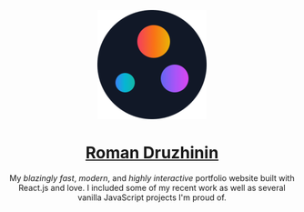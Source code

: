 <p align="center">
    <img src="./public/android-chrome-192x192.png" alt="Logo of Roman Druzhinin's website" width="192" />
</p>

<h1 align="center">
<A href="https://www.romandruzhinin.com">Roman Druzhinin</a>
</h1>

<p align="center">
My <em>blazingly fast</em>, <em>modern</em>, and <em>highly interactive</em> portfolio website built with React.js and love. I included some of my recent work as well as several vanilla JavaScript projects I'm proud of.
</p>
